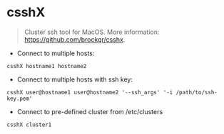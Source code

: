 # csshX

> Cluster ssh tool for MacOS.
> More information: <https://github.com/brockgr/csshx>.

- Connect to multiple hosts:

`csshX hostname1 hostname2`

- Connect to multiple hosts with ssh key:

`csshX user@hostname1 user@hostname2 '--ssh_args' '-i /path/to/ssh-key.pem'`

- Connect to pre-defined cluster from /etc/clusters

`csshX cluster1`
